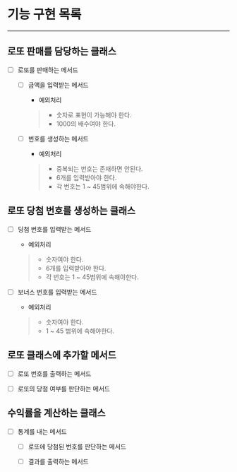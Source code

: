 # 기능 구현 목록
- - -
## 로또 판매를 담당하는 클래스
- [ ] 로또를 판매하는 메서드
  - [ ] 금액을 입력받는 메서드
    - 예외처리
    > - 숫자로 표현이 가능해야 한다.
    > - 1000의 배수여야 한다.
  
  - [ ] 번호를 생성하는 메서드
    - 예외처리
    > - 중복되는 번호는 존재하면 안된다.
    > - 6개를 입력받아야 한다.
    > - 각 번호는 1 ~ 45범위에 속해야한다.

## 로또 당첨 번호를 생성하는 클래스
- [ ] 딩첨 번호를 입력받는 메서드
  - 예외처리
  > - 숫자여야 한다.
  > - 6개를 입력받아야 한다.
  > - 각 번호는 1 ~ 45범위에 속해야한다.

- [ ] 보너스 번호를 입력받는 메서드
  - 예외처리
  > - 숫자여야 한다.
  > - 1 ~ 45 범위에 속해야한다.

  
## 로또 클래스에 추가할 메서드
- [ ] 로또 번호를 출력하는 메서드
- [ ] 로또의 당첨 여부를 판단하는 메서드


## 수익률을 계산하는 클래스
- [ ] 통계를 내는 메서드
  - [ ] 로또에 당첨된 번호를 판단하는 메서드
  - [ ] 결과를 출력하는 메서드


